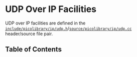 # UDP Over IP Facilities
UDP over IP facilities are defined in the
[`include/picolibrary/ip/udp.h`](https://github.com/apcountryman/picolibrary/blob/main/include/picolibrary/ip/udp.h)/[`source/picolibrary/ip/udp.cc`](https://github.com/apcountryman/picolibrary/blob/main/source/picolibrary/ip/udp.cc)
header/source file pair.

## Table of Contents
